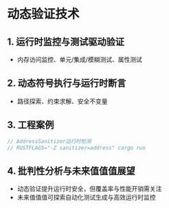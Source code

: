 ﻿# 动态验证技术

## 1. 运行时监控与测试驱动验证

- 内存访问监控、单元/集成/模糊测试、属性测试

## 2. 动态符号执行与运行时断言

- 路径探索、约束求解、安全不变量

## 3. 工程案例

```rust
// AddressSanitizer运行时检测
// RUSTFLAGS="-Z sanitizer=address" cargo run
```

## 4. 批判性分析与未来值值值展望

- 动态验证提升运行时安全，但覆盖率与性能开销需关注
- 未来值值值可探索自动化测试生成与高效运行时监控
